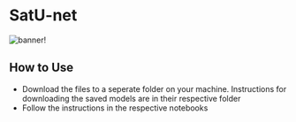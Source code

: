 # SatU-net

![banner](https://i.imgur.com/eAbXQQG.png)!

## How to Use
* Download the files to a seperate folder on your machine. Instructions for downloading the saved models are in their respective folder
* Follow the instructions in the respective notebooks

